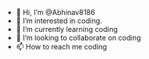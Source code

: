 - 👋 Hi, I’m @Abhinav8186
- 👀 I’m interested in coding.
- 🌱 I’m currently learning coding
- 💞️ I’m looking to collaborate on coding
- 📫 How to reach me coding

<!---
Abhinav8186/Abhinav8186 is a ✨ special ✨ repository because its `README.md` (this file) appears on your GitHub profile.
You can click the Preview link to take a look at your changes.
--->
